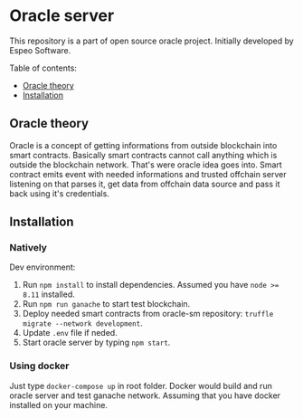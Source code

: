 # Oracle server

This repository is a part of open source oracle project. Initially developed by Espeo Software.

Table of contents:
- [Oracle theory](#oracle-theory)
- [Installation](#installation)

## Oracle theory
Oracle is a concept of getting informations from outside blockchain into smart contracts. Basically smart contracts cannot call anything which is outside the blockchain network. That's were oracle idea goes into. Smart contract emits event with needed informations and trusted offchain server listening on that parses it, get data from offchain data source and pass it back using it's credentials.

## Installation

### Natively


Dev environment:
1. Run `npm install` to install dependencies. Assumed you have `node >= 8.11` installed.
2. Run `npm run ganache` to start test blockchain.
3. Deploy needed smart contracts from oracle-sm repository: `truffle migrate --network development`.
4. Update `.env` file if neded.
5. Start oracle server by typing `npm start`.

### Using docker

Just type ``docker-compose up`` in root folder. Docker would build and run oracle server and test ganache network. Assuming that you have docker installed on your machine.

